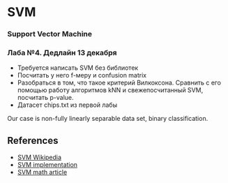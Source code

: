 # SVM
### Support Vector Machine

### Лаба №4. Дедлайн 13 декабря

* Требуется написать SVM без библиотек
* Посчитать у него f-меру и confusion matrix
* Разобраться в том, что такое критерий Вилкоксона.
Сравнить с его помощью работу алгоритмов kNN и свежепосчитанный SVM, посчитать p-value.
* Датасет chips.txt из первой лабы

Our case is non-fully linearly separable data set, binary classification.

## References
* [SVM Wikipedia](https://ru.wikipedia.org/wiki/%D0%9C%D0%B5%D1%82%D0%BE%D0%B4_%D0%BE%D0%BF%D0%BE%D1%80%D0%BD%D1%8B%D1%85_%D0%B2%D0%B5%D0%BA%D1%82%D0%BE%D1%80%D0%BE%D0%B2)
* [SVM implementation](https://xavierbourretsicotte.github.io/SVM_implementation.html)
* [SVM math article](https://static1.squarespace.com/static/58851af9ebbd1a30e98fb283/t/58902fbae4fcb5398aeb7505/1485844411772/SVM+Explained.pdf)
